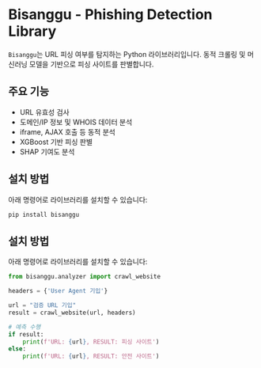 # Bisanggu - Phishing Detection Library

`Bisanggu`는 URL 피싱 여부를 탐지하는 Python 라이브러리입니다. 동적 크롤링 및 머신러닝 모델을 기반으로 피싱 사이트를 판별합니다.

## 주요 기능
- URL 유효성 검사
- 도메인/IP 정보 및 WHOIS 데이터 분석
- iframe, AJAX 호출 등 동적 분석
- XGBoost 기반 피싱 판별
- SHAP 기여도 분석

## 설치 방법
아래 명령어로 라이브러리를 설치할 수 있습니다:
```bash
pip install bisanggu
```

## 설치 방법
아래 명령어로 라이브러리를 설치할 수 있습니다:
```python
from bisanggu.analyzer import crawl_website

headers = {'User Agent 기입'}

url = "검증 URL 기입"
result = crawl_website(url, headers)

# 예측 수행
if result:
    print(f'URL: {url}, RESULT: 피싱 사이트')
else:
    print(f'URL: {url}, RESULT: 안전 사이트')
```

